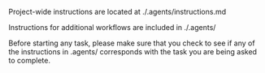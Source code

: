 Project-wide instructions are located at ./.agents/instructions.md

Instructions for additional workflows are included in ./.agents/

Before starting any task, please make sure that you check to see if any of the instructions in .agents/ corresponds with the task you are being asked to complete.